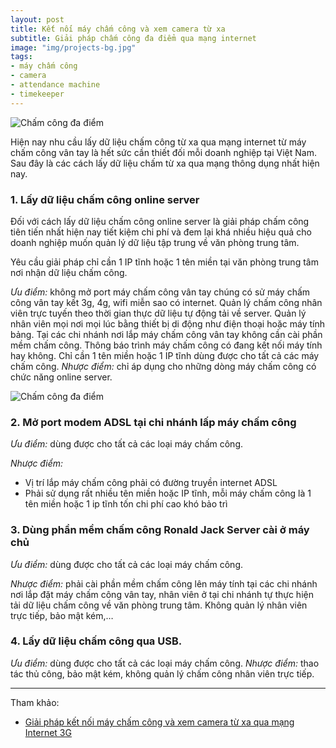 ```yaml
---
layout: post
title: Kết nối máy chấm công và xem camera từ xa
subtitle: Giải pháp chấm công đa điểm qua mạng internet
image: "img/projects-bg.jpg"
tags:
- máy chấm công
- camera
- attendance machine
- timekeeper
---
```


![Chấm công đa điểm](https://boxxv.github.io/img/timekeeper/mo-hinh-hoat-dong-ket-noi-thiet-bi-f18.png "Chấm công đa điểm")

Hiện nay nhu cầu lấy dữ liệu chấm công từ xa qua mạng internet từ máy chấm công vân tay là hết sức cần thiết đối mỗi doanh nghiệp tại Việt Nam. Sau đây là các cách lấy dữ liệu chấm từ xa qua mạng thông dụng nhất hiện nay.

### 1. Lấy dữ liệu chấm công online server

Đối với cách lấy dữ liệu chấm công online server là giải pháp chấm công tiên tiến nhất hiện nay tiết kiệm chi phí và đem lại khá nhiều hiệu quả cho doanh nghiệp muốn quản lý dữ liệu tập trung về văn phòng trung tâm.

Yêu cầu giải pháp chỉ cần 1 IP tĩnh hoặc 1 tên miền tại văn phòng trung tâm nơi nhận dữ liệu chấm công.

_Ưu điểm:_ không mở port máy chấm công vân tay chúng có sử máy chấm công vân tay kết 3g, 4g, wifi  miễn sao có internet. Quản lý chấm công nhân viên trực tuyến theo thời gian thực dữ liệu tự động tải về server. Quản lý nhân viên mọi nơi mọi lúc bằng thiết bị di động như điện thoại hoặc máy tính bảng. Tại các chi nhánh nơi lắp máy chấm công vân tay không cần cài phần mềm chấm công. Thông báo trình máy chấm công có đang kết nối máy tính hay không. Chỉ cần 1 tên miền hoặc 1 IP tĩnh dùng được cho tất cả các máy chấm công.
_Nhược điểm:_ chỉ áp dụng cho những dòng máy chấm công có chức năng online server.

![Chấm công đa điểm](https://boxxv.github.io/img/timekeeper/giai-phap-cham-cong-nhieu-diem.jpg "Chấm công đa điểm")


### 2. Mở port modem ADSL tại chi nhánh lấp máy chấm công

_Ưu điểm:_ dùng được cho tất cả các loại máy chấm công.

_Nhược điểm:_
- Vị trí lắp máy chấm công phải có đường truyền internet ADSL
- Phải sử dụng rất nhiều tên miền hoặc IP tĩnh, mỗi máy chấm công là 1 tên miền hoặc 1 ip tĩnh tốn chi phí cao khó bảo trì


### 3. Dùng phần mềm chấm công Ronald Jack Server cài ở máy chủ

_Ưu điểm:_ dùng được cho tất cả các loại máy chấm công.

_Nhược điểm:_ phải cài phần mềm chấm công lên máy tính tại các chi nhánh nơi lắp đặt máy chấm công vân tay, nhân viên ở tại chi nhánh tự thực hiện tải dữ liệu chấm công về văn phòng trung tâm. Không quản lý nhân viên trực tiếp, bảo mật kém,…

### 4. Lấy dữ liệu chấm công qua USB.

_Ưu điểm:_ dùng được cho tất cả các loại máy chấm công.
_Nhược điểm:_ thao tác thủ công, bảo mật kém, không quản lý chấm công nhân viên trực tiếp.




-----
Tham khảo:

- [Giải pháp kết nối máy chấm công và xem camera từ xa qua mạng Internet 3G](https://dienmayvanphong.com/giai-phap-ket-noi-may-cham-cong-va-xem-camera-tu-xa-qua-mang-internet-3g/)